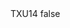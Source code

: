 <?xml version="1.0" encoding="UTF-8"?>
<CustomMetadata xmlns="http://soap.sforce.com/2006/04/metadata">
    <label>TXU14</label>
    <protected>false</protected>
</CustomMetadata>
